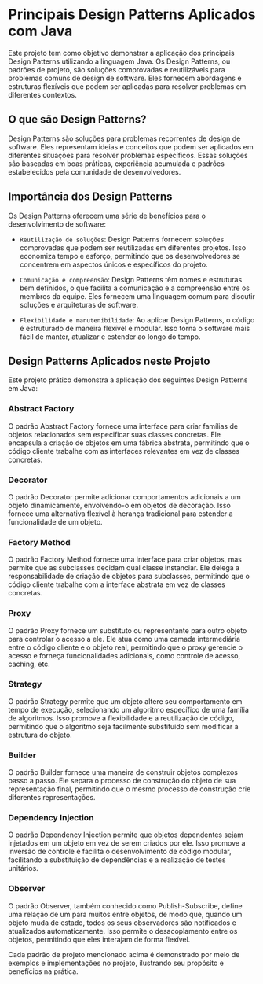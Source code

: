 # Principais Design Patterns Aplicados com Java

Este projeto tem como objetivo demonstrar a aplicação dos principais Design Patterns utilizando a linguagem Java. Os Design Patterns, ou padrões de projeto, são soluções comprovadas e reutilizáveis para problemas comuns de design de software. Eles fornecem abordagens e estruturas flexíveis que podem ser aplicadas para resolver problemas em diferentes contextos.

## O que são Design Patterns?
Design Patterns são soluções para problemas recorrentes de design de software. Eles representam ideias e conceitos que podem ser aplicados em diferentes situações para resolver problemas específicos. Essas soluções são baseadas em boas práticas, experiência acumulada e padrões estabelecidos pela comunidade de desenvolvedores.

## Importância dos Design Patterns
Os Design Patterns oferecem uma série de benefícios para o desenvolvimento de software:

- `Reutilização de soluções`: Design Patterns fornecem soluções comprovadas que podem ser reutilizadas em diferentes projetos. Isso economiza tempo e esforço, permitindo que os desenvolvedores se concentrem em aspectos únicos e específicos do projeto.

- `Comunicação e compreensão`: Design Patterns têm nomes e estruturas bem definidos, o que facilita a comunicação e a compreensão entre os membros da equipe. Eles fornecem uma linguagem comum para discutir soluções e arquiteturas de software.

- `Flexibilidade e manutenibilidade`: Ao aplicar Design Patterns, o código é estruturado de maneira flexível e modular. Isso torna o software mais fácil de manter, atualizar e estender ao longo do tempo.

## Design Patterns Aplicados neste Projeto
Este projeto prático demonstra a aplicação dos seguintes Design Patterns em Java:

### Abstract Factory
O padrão Abstract Factory fornece uma interface para criar famílias de objetos relacionados sem especificar suas classes concretas. Ele encapsula a criação de objetos em uma fábrica abstrata, permitindo que o código cliente trabalhe com as interfaces relevantes em vez de classes concretas.

### Decorator
O padrão Decorator permite adicionar comportamentos adicionais a um objeto dinamicamente, envolvendo-o em objetos de decoração. Isso fornece uma alternativa flexível à herança tradicional para estender a funcionalidade de um objeto.

### Factory Method
O padrão Factory Method fornece uma interface para criar objetos, mas permite que as subclasses decidam qual classe instanciar. Ele delega a responsabilidade de criação de objetos para subclasses, permitindo que o código cliente trabalhe com a interface abstrata em vez de classes concretas.

### Proxy
O padrão Proxy fornece um substituto ou representante para outro objeto para controlar o acesso a ele. Ele atua como uma camada intermediária entre o código cliente e o objeto real, permitindo que o proxy gerencie o acesso e forneça funcionalidades adicionais, como controle de acesso, caching, etc.

### Strategy
O padrão Strategy permite que um objeto altere seu comportamento em tempo de execução, selecionando um algoritmo específico de uma família de algoritmos. Isso promove a flexibilidade e a reutilização de código, permitindo que o algoritmo seja facilmente substituído sem modificar a estrutura do objeto.

### Builder
O padrão Builder fornece uma maneira de construir objetos complexos passo a passo. Ele separa o processo de construção do objeto de sua representação final, permitindo que o mesmo processo de construção crie diferentes representações.

### Dependency Injection
O padrão Dependency Injection permite que objetos dependentes sejam injetados em um objeto em vez de serem criados por ele. Isso promove a inversão de controle e facilita o desenvolvimento de código modular, facilitando a substituição de dependências e a realização de testes unitários.

### Observer
O padrão Observer, também conhecido como Publish-Subscribe, define uma relação de um para muitos entre objetos, de modo que, quando um objeto muda de estado, todos os seus observadores são notificados e atualizados automaticamente. Isso permite o desacoplamento entre os objetos, permitindo que eles interajam de forma flexível.

Cada padrão de projeto mencionado acima é demonstrado por meio de exemplos e implementações no projeto, ilustrando seu propósito e benefícios na prática.
